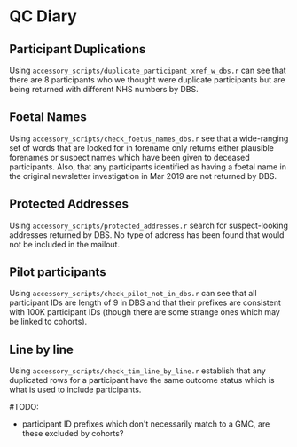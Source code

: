 # QC Diary

## Participant Duplications

Using `accessory_scripts/duplicate_participant_xref_w_dbs.r` can see that there are 8 participants who we thought were duplicate participants but are being returned with different NHS numbers by DBS.

## Foetal Names

Using `accessory_scripts/check_foetus_names_dbs.r` see that a wide-ranging set of words that are looked for in forename only returns either plausible forenames or suspect names which have been given to deceased participants.
Also, that any participants identified as having a foetal name in the original newsletter investigation in Mar 2019 are not returned by DBS.

## Protected Addresses

Using `accessory_scripts/protected_addresses.r` search for suspect-looking addresses returned by DBS.
No type of address has been found that would not be included in the mailout.

## Pilot participants

Using `accessory_scripts/check_pilot_not_in_dbs.r` can see that all participant IDs are length of 9 in DBS and that their prefixes are consistent with 100K participant IDs (though there are some strange ones which may be linked to cohorts).

## Line by line

Using `accessory_scripts/check_tim_line_by_line.r` establish that any duplicated rows for a participant have the same outcome status which is what is used to include participants.

#TODO:

* participant ID prefixes which don't necessarily match to a GMC, are these excluded by cohorts?
